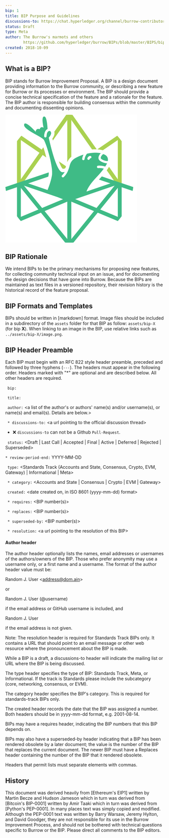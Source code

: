 ```yaml
---
bip: 1
title: BIP Purpose and Guidelines
discussions-to: https://chat.hyperledger.org/channel/burrow-contributors
status: Draft
type: Meta
author: The Burrow's marmots and others
        https://github.com/hyperledger/burrow/BIPs/blob/master/BIPS/bip-1.md
created: 2018-10-09
---
```


## What is a BIP?

BIP stands for Burrow Improvement Proposal. A BIP is a design document providing information to the Burrow community, or describing a new feature for Burrow or its processes or environment. The BIP should provide a concise technical specification of the feature and a rationale for the feature. The BIP author is responsible for building consensus within the community and documenting dissenting opinions.

![burrow logo](../assets/bip-1/burrow-logo.png)

## BIP Rationale

We intend BIPs to be the primary mechanisms for proposing new features, for collecting community technical input on an issue, and for documenting the design decisions that have gone into Burrow. Because the BIPs are maintained as text files in a versioned repository, their revision history is the historical record of the feature proposal.

## BIP Formats and Templates

BIPs should be written in [markdown] format.
Image files should be included in a subdirectory of the `assets` folder for that BIP as follow: `assets/bip-X` (for bip **X**). When linking to an image in the BIP, use relative links such as `../assets/bip-X/image.png`.

## BIP Header Preamble

Each BIP must begin with an RFC 822 style header preamble, preceded and followed by three hyphens (`---`). The headers must appear in the following order. Headers marked with "*" are optional and are described below. All other headers are required.

` bip:` <BIP number>

` title:` <BIP title>

` author:` <a list of the author's or authors' name(s) and/or username(s), or name(s) and email(s). Details are below.>

` * discussions-to:` \<a url pointing to the official discussion thread\>

 - :x: `discussions-to` can not be a Github `Pull-Request`.

` status:` <Draft | Last Call | Accepted | Final | Active | Deferred | Rejected | Superseded>

`* review-period-end:` YYYY-MM-DD

` type:` <Standards Track (Accounts and State, Consensus, Crypto, EVM, Gateway)  | Informational | Meta>

` * category:` <Accounts and State | Consensus | Crypto | EVM | Gateway>

` created:` <date created on, in ISO 8601 (yyyy-mm-dd) format>

` * requires:` <BIP number(s)>

` * replaces:` <BIP number(s)>

` * superseded-by:` <BIP number(s)>

` * resolution:` \<a url pointing to the resolution of this BIP\>

#### Author header

The author header optionally lists the names, email addresses or usernames of the authors/owners of the BIP. Those who prefer anonymity may use a username only, or a first name and a username. The format of the author header value must be:

Random J. User &lt;address@dom.ain&gt;

or

Random J. User (@username)

if the email address or GitHub username is included, and

Random J. User

if the email address is not given.

Note: The resolution header is required for Standards Track BIPs only. It contains a URL that should point to an email message or other web resource where the pronouncement about the BIP is made.

While a BIP is a draft, a discussions-to header will indicate the mailing list or URL where the BIP is being discussed.

The type header specifies the type of BIP: Standards Track, Meta, or Informational. If the track is Standards please include the subcategory (core, networking, consensus, or EVM).

The category header specifies the BIP's category. This is required for standards-track BIPs only.

The created header records the date that the BIP was assigned a number. Both headers should be in yyyy-mm-dd format, e.g. 2001-08-14.

BIPs may have a requires header, indicating the BIP numbers that this BIP depends on.

BIPs may also have a superseded-by header indicating that a BIP has been rendered obsolete by a later document; the value is the number of the BIP that replaces the current document. The newer BIP must have a Replaces header containing the number of the BIP that it rendered obsolete.

Headers that permit lists must separate elements with commas.

## History

This document was derived heavily from [Ethereum's EIP1] written by Martin Becze and Hudson Jameson which in turn was derived from [Bitcoin's BIP-0001] written by Amir Taaki which in turn was derived from [Python's PEP-0001]. In many places text was simply copied and modified. Although the PEP-0001 text was written by Barry Warsaw, Jeremy Hylton, and David Goodger, they are not responsible for its use in the Burrow Improvement Process, and should not be bothered with technical questions specific to Burrow or the BIP. Please direct all comments to the BIP editors.
